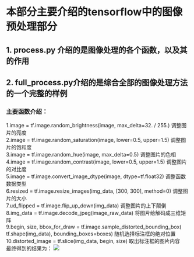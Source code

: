 # 本部分主要介绍的tensorflow中的图像预处理部分
## 1. process.py 介绍的是图像处理的各个函数，以及其的作用
## 2. full_process.py介绍的是综合全部的图像处理方法的一个完整的样例
### 主要函数介绍：
1.image = tf.image.random_brightness(image, max_delta=32. / 255.)   调整图片的亮度<br>
2.image = tf.image.random_saturation(image, lower=0.5, upper=1.5)   调整图片的饱和度<br>
3.image = tf.image.random_hue(image, max_delta=0.5)                 调整图片的色相<br>
4.image = tf.image.random_contrast(image, lower=0.5, upper=1.5)     调整图片的对比度<br>
5.image = tf.image.convert_image_dtype(image, dtype=tf.float32)     调整函数数据类型<br>
6.resized = tf.image.resize_images(img_data, [300, 300], method=0)  调整图片的大小<br>
7.ud_flipped = tf.image.flip_up_down(img_data)                      调整图片的上下颠倒<br>
8.img_data = tf.image.decode_jpeg(image_raw_data)                   将图片给解码成三维矩阵<br>
9.begin, size, bbox_for_draw = tf.image.sample_distorted_bounding_box(
        tf.shape(img_data), bounding_boxes=boxes)                   随机选择标注框的绝对位置<br>
10.distorted_image = tf.slice(img_data, begin, size)                取出标注框的图片内容<br>
最终得到的结果为：
![](https://github.com/Anosy/tensorflow_DL/blob/master/inception-v3_transfer-learning/picture/Results_from_six_situations.png)<br>
